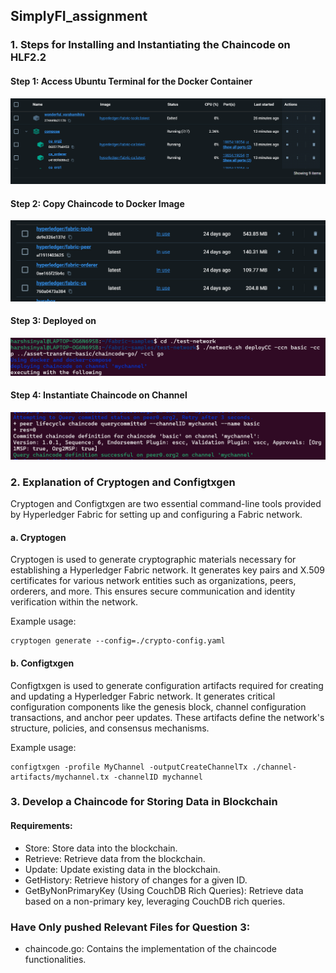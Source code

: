 ## SimplyFI_assignment

### 1. Steps for Installing and Instantiating the Chaincode on HLF2.2

#### Step 1: Access Ubuntu Terminal for the Docker Container
![container](image.png)

#### Step 2: Copy Chaincode to Docker Image
![images](image-1.png)

#### Step 3: Deployed on 
![terminal](image-2.png)

#### Step 4: Instantiate Chaincode on Channel
![terminal2](image-3.png)

### 2. Explanation of Cryptogen and Configtxgen

Cryptogen and Configtxgen are two essential command-line tools provided by Hyperledger Fabric for setting up and configuring a Fabric network.

#### a. Cryptogen
Cryptogen is used to generate cryptographic materials necessary for establishing a Hyperledger Fabric network. It generates key pairs and X.509 certificates for various network entities such as organizations, peers, orderers, and more. This ensures secure communication and identity verification within the network.

Example usage:
```
cryptogen generate --config=./crypto-config.yaml
```


#### b. Configtxgen
Configtxgen is used to generate configuration artifacts required for creating and updating a Hyperledger Fabric network. It generates critical configuration components like the genesis block, channel configuration transactions, and anchor peer updates. These artifacts define the network's structure, policies, and consensus mechanisms.

Example usage:
```
configtxgen -profile MyChannel -outputCreateChannelTx ./channel-artifacts/mychannel.tx -channelID mychannel
```


### 3. Develop a Chaincode for Storing Data in Blockchain

#### Requirements:
- Store: Store data into the blockchain.
- Retrieve: Retrieve data from the blockchain.
- Update: Update existing data in the blockchain.
- GetHistory: Retrieve history of changes for a given ID.
- GetByNonPrimaryKey (Using CouchDB Rich Queries): Retrieve data based on a non-primary key, leveraging CouchDB rich queries.

### Have Only pushed Relevant Files for Question 3:
- chaincode.go: Contains the implementation of the chaincode functionalities.